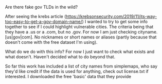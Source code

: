 Are there fake gov TLDs in the wild?

After seeing the krebs article (https://krebsonsecurity.com/2019/11/its-way-too-easy-to-get-a-gov-domain-name/) I wanted to try to get some info together to see if I could highlight vulnerable cities. The criteria being that they have a .us or a .com, but no .gov. For now I am just checking cityname.[us|gov|com]. No nicknames or short names or aliases (partly because that doesn't come with the free dataset I'm using). 

What do we do with this info?
For now I just want to check what exists and what doesn't. Haven't decided what to do beyond that. 

So far this work has included a list of city names from simplemaps, who say they'd like credit if the data is used for anything, check out license.txt if interested. I downloaded the free 'basic' data that they provide
